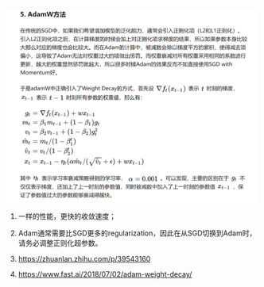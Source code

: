 ![image-20220404092613307](https://raw.githubusercontent.com/jiye-Tools/used_image/master/readmeimage-20220404092613307.png)

1. 一样的性能，更快的收敛速度；

1. Adam通常需要比SGD更多的regularization，因此在从SGD切换到Adam时，请务必调整正则化超参数。
2. https://zhuanlan.zhihu.com/p/39543160
3. https://www.fast.ai/2018/07/02/adam-weight-decay/